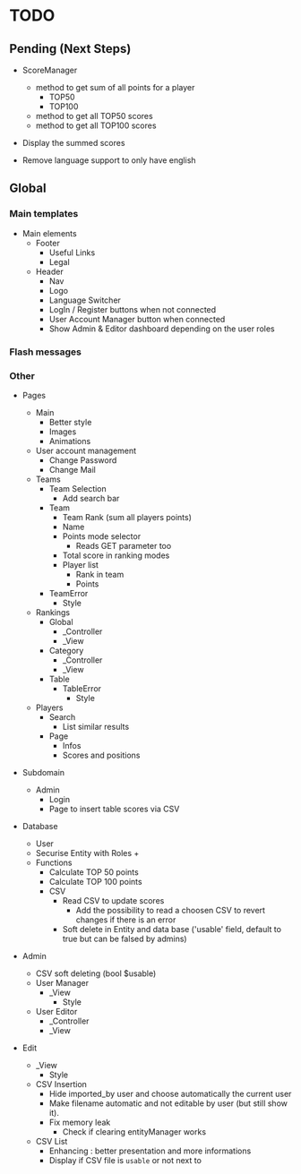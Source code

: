 # TODO

## Pending (Next Steps)
 + ScoreManager 
   + method to get sum of all points for a player
      + TOP50
      + TOP100
   + method to get all TOP50 scores
   + method to get all TOP100 scores
 + Display the summed scores

 + Remove language support to only have english

## Global

### Main templates
 + Main elements
   + Footer
      + Useful Links
      + Legal
   + Header
      + Nav
      + Logo
      + Language Switcher
      + LogIn / Register buttons when not connected
      + User Account Manager button when connected
      + Show Admin & Editor dashboard depending on the user roles

### Flash messages

### Other

 + Pages
   + Main
      + Better style
      + Images
      + Animations
   + User account management
      + Change Password
      + Change Mail
   + Teams
      + Team Selection
         + Add search bar
      + Team
         + Team Rank (sum all players points)
         + Name
         + Points mode selector
            + Reads GET parameter too
         + Total score in ranking modes
         + Player list 
            + Rank in team
            + Points
      + TeamError
         + Style
   + Rankings
      + Global
         + _Controller
         + _View
      + Category
         + _Controller
         + _View
      + Table
         + TableError
            + Style
   + Players
      + Search
         + List similar results
      + Page
         + Infos
         + Scores and positions

 + Subdomain
   + Admin
      + Login 
      + Page to insert table scores via CSV

 + Database
   + User
   + Securise Entity with Roles 
      + 
   + Functions
      + Calculate TOP 50 points
      + Calculate TOP 100 points
      + CSV
         + Read CSV to update scores
            + Add the possibility to read a choosen CSV to revert changes if there is an error
         + Soft delete in Entity and data base ('usable' field, default to true but can be falsed by admins)

 + Admin
   + CSV soft deleting (bool $usable)
   + User Manager
      + _View
         + Style
   + User Editor
      + _Controller
      + _View

 + Edit
   + _View
      + Style
   + CSV Insertion
      + Hide imported_by user and choose automatically the current user
      + Make filename automatic and not editable by user (but still show it).
      + Fix memory leak
         + Check if clearing entityManager works
   + CSV List
      + Enhancing : better presentation and more informations
      + Display if CSV file is `usable` or not next to 
